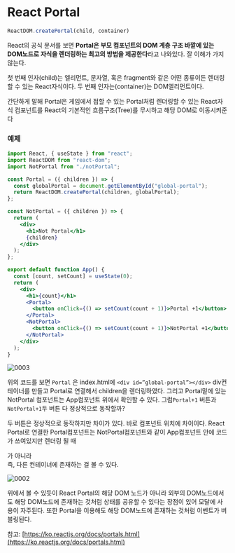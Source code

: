 # React Portal

```jsx
ReactDOM.createPortal(child, container)
```

React의 공식 문서를 보면 **Portal은 부모 컴포넌트의 DOM 계층 구조 바깥에 있는 DOM노드로 자식을 렌더링하는 최고의 방법을 제공한다**라고 나와있다. 잘 이해가 가지 않는다.

첫 번째 인자(child)는 엘리먼트, 문자열, 혹은 fragment와 같은 어떤 종류이든 렌더링할 수 있는 React자식이다. 두 번째 인자는(container)는 DOM엘리먼트이다.

간단하게 말해 Portal은 게임에서 접할 수 있는 Portal처럼 렌더링할 수 있는 React자식 컴포넌트를 React의 기본적인 흐름구조(Tree)를 무시하고 해당 DOM로 이동시켜준다 

### 예제

```jsx
import React, { useState } from "react";
import ReactDOM from "react-dom";
import NotPortal from "./notPortal";

const Portal = ({ children }) => {
  const globalPortal = document.getElementById("global-portal");
  return ReactDOM.createPortal(children, globalPortal);
};

const NotPortal = ({ children }) => {
  return (
    <div>
      <h1>Not Portal</h1>
      {children}
    </div>
  );
};

export default function App() {
  const [count, setCount] = useState(0);
  return (
    <div>
      <h1>{count}</h1>
      <Portal>
        <button onClick={() => setCount(count + 1)}>Portal +1</button>
      </Portal>
      <NotPortal>
        <button onClick={() => setCount(count + 1)}>NotPortal +1</button>
      </NotPortal>
    </div>
  );
}
```

![0003](https://user-images.githubusercontent.com/67263146/151485694-c9de4e89-fff1-4d80-b67f-f08e45338c9a.png)

위의 코드를 보면 `Portal` 은 index.html에 `<div id=”global-portal”></div>`  div컨테이너를 만들고 Portal로 연결해서 children을 렌더링하였다. 그리고 Portal밑에 있는 NotPortal 컴포넌트는 App컴포넌트 위에서 확인할 수 있다. 그럼`Portal+1` 버튼과 `NotPortal+1`두 버튼 다 정상적으로 동작할까?

두 버튼은 정상적으로 동작하지만 차이가 있다. 바로 컴포넌트 위치에 차이이다. React Portal로 연결한 Portal컴포넌트는 NotPortal컴포넌트와 같이 App컴포넌트 안에 코드가 쓰여있지만 렌더링 될 때 <div id=”root”> 가 아니라 <div id=”global-portal”> 즉, 다른 컨테이너에 존재하는 걸 볼 수 있다.

![0002](https://user-images.githubusercontent.com/67263146/151485795-f7028509-4f32-4669-8d69-619cc0924164.png)

위에서 볼 수 있듯이 React Portal의 해당 DOM 노드가 아니라 외부의 DOM노드에서도 해당 DOM노드에 존재하는 것처럼 상태를 공유할 수 있다는 장점이 있어 모달에 사용이 자주된다. 또한 Portal을 이용해도 해당 DOM노드에 존재하는 것처럼 이벤트가 버블링된다.


참고: [https://ko.reactjs.org/docs/portals.html](https://ko.reactjs.org/docs/portals.html)
